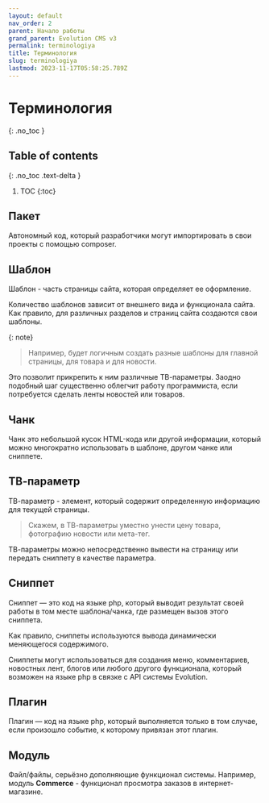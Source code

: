 ```yaml
---
layout: default
nav_order: 2
parent: Начало работы
grand_parent: Evolution CMS v3
permalink: terminologiya
title: Терминология
slug: terminologiya
lastmod: 2023-11-17T05:58:25.789Z
---
```


# Терминология
{: .no_toc }

## Table of contents
{: .no_toc .text-delta }

1. TOC
{:toc}

## Пакет

Автономный код, который разработчики могут импортировать в свои проекты с помощью composer.

## Шаблон

Шаблон - часть страницы сайта, которая определяет ее оформление.

Количество шаблонов зависит от внешнего вида и функционала сайта. Как правило, для различных разделов и страниц сайта создаются свои шаблоны.

{: note}
>
>
> Например, будет логичным создать разные шаблоны для главной страницы, для  товара и для новости.

Это позволит прикрепить к ним различные ТВ-параметры. Заодно подобный шаг  существенно облегчит работу программиста, если потребуется сделать ленты новостей или товаров.

## Чанк

Чанк это небольшой кусок HTML-кода или другой информации, который можно многократно использовать в шаблоне, другом чанке или сниппете.

## ТВ-параметр

TВ-параметр - элемент, который содержит определенную информацию для текущей страницы.

> Скажем, в ТВ-параметры уместно унести цену товара, фотографию новости или мета-тег.

ТВ-параметры можно непосредственно вывести на страницу или передать сниппету в качестве параметра.

## Сниппет

Сниппет — это код на языке php, который выводит результат своей работы в том месте шаблона/чанка, где размещен вызов этого сниппета.

Как правило, сниппеты используются вывода динамически меняющегося содержимого.

Сниппеты могут использоваться для создания меню, комментариев, новостных лент, блогов или любого другого функционала, который возможен на языке php в связке с API системы Evolution.

## Плагин

Плагин — код на языке php, который выполняется только в том случае, если произошло событие, к которому привязан этот плагин.

## Модуль

Файл/файлы, серьёзно дополняющие функционал системы. Например, модуль **Commerce** - функционал просмотра заказов в интернет-магазине.
